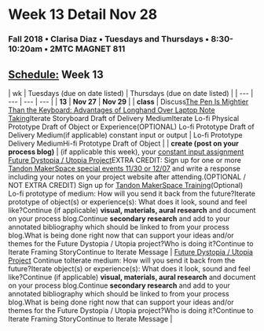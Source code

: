 # Week 13 Detail Nov 28

### Fall 2018 • Clarisa Diaz • Tuesdays and Thursdays • 8:30-10:20am • 2MTC MAGNET 811

## [Schedule:](./) Week 13

| wk | Tuesdays \(due on date listed\) | Thursdays \(due on date listed\) |
| --- | --- | --- | --- |
| **13** | **Nov 27** | **Nov 29** |
| **class** | Discuss[The Pen Is Mightier Than the Keyboard: Advantages of Longhand Over Laptop Note Taking](week-13-detail-nov-27.md)Iterate Storyboard Draft of Delivery MediumIterate Lo-fi Physical Prototype Draft of Object or Experience\(OPTIONAL\) Lo-fi Prototype Draft of Delivery Medium\(if applicable\) constant input or output | Lo-fi Prototype Delivery MediumHi-fi Prototype Draft of Object |
| **create \(post on your process blog\)** |  \(if applicable this week\), your [constant input assignment](../assignments/constant-input-or-output.md)   [Future Dystopia / Utopia Project](../projects/future-dystopia-utopia-project.md)EXTRA CREDIT: Sign up for one or more [Tandon MakerSpace special events 11/30 or 12/07](http://engineering.nyu.edu/life/student-resources/makerspace) and write a response including your notes on your project website after attending.\(OPTIONAL / NOT EXTRA CREDIT\) Sign up for [Tandon MakerSpace Training](https://wp.nyu.edu/makerspace/training-calendar)\(Optional\) Lo-fi prototype of medium: How will you send it back from the future?Iterate prototype of object\(s\) or experience\(s\): What does it look, sound and feel like?Continue \(if applicable\) **visual, materials, aural research** and document on your process blog.Continue **secondary research** and add to your annotated bibliography which should be linked to from your process blog.What is being done right now that can support your ideas and/or themes for the Future Dystopia / Utopia project?Who is doing it?Continue to Iterate Framing StoryContinue to Iterate Message | [Future Dystopia / Utopia Project](../projects/future-dystopia-utopia-project.md) Continue toIterate medium: How will you send it back from the future?Iterate object\(s\) or experience\(s\): What does it look, sound and feel like?Continue \(if applicable\) **visual, materials, aural research** and document on your process blog.Continue **secondary research** and add to your annotated bibliography which should be linked to from your process blog.What is being done right now that can support your ideas and/or themes for the Future Dystopia / Utopia project?Who is doing it?Continue to Iterate Framing StoryContinue to Iterate Message |

